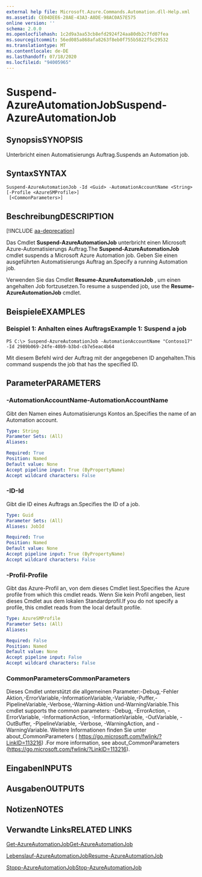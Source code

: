 ```yaml
---
external help file: Microsoft.Azure.Commands.Automation.dll-Help.xml
ms.assetid: CE04DEE6-28AE-43A3-A8DE-98AC0A57E575
online version: ''
schema: 2.0.0
ms.openlocfilehash: 1c2d9a3aa53cb8efd2924f24aa80db2c7fd07fea
ms.sourcegitcommit: 56ed085a868afa8263f8eb0f755b5822f5c29532
ms.translationtype: MT
ms.contentlocale: de-DE
ms.lasthandoff: 07/18/2020
ms.locfileid: "94005965"
---
```

# <span data-ttu-id="61772-101">Suspend-AzureAutomationJob</span><span class="sxs-lookup"><span data-stu-id="61772-101">Suspend-AzureAutomationJob</span></span>

## <span data-ttu-id="61772-102">Synopsis</span><span class="sxs-lookup"><span data-stu-id="61772-102">SYNOPSIS</span></span>

<span data-ttu-id="61772-103">Unterbricht einen Automatisierungs Auftrag.</span><span class="sxs-lookup"><span data-stu-id="61772-103">Suspends an Automation job.</span></span>

## <span data-ttu-id="61772-104">Syntax</span><span class="sxs-lookup"><span data-stu-id="61772-104">SYNTAX</span></span>

```
Suspend-AzureAutomationJob -Id <Guid> -AutomationAccountName <String> [-Profile <AzureSMProfile>]
 [<CommonParameters>]
```

## <span data-ttu-id="61772-105">Beschreibung</span><span class="sxs-lookup"><span data-stu-id="61772-105">DESCRIPTION</span></span>

[!INCLUDE [aa-deprecation](../include/aa-deprecation.md)]

<span data-ttu-id="61772-106">Das Cmdlet **Suspend-AzureAutomationJob** unterbricht einen Microsoft Azure-Automatisierungs Auftrag.</span><span class="sxs-lookup"><span data-stu-id="61772-106">The **Suspend-AzureAutomationJob** cmdlet suspends a Microsoft Azure Automation job.</span></span>
<span data-ttu-id="61772-107">Geben Sie einen ausgeführten Automatisierungs Auftrag an.</span><span class="sxs-lookup"><span data-stu-id="61772-107">Specify a running Automation job.</span></span>

<span data-ttu-id="61772-108">Verwenden Sie das Cmdlet **Resume-AzureAutomationJob** , um einen angehalten Job fortzusetzen.</span><span class="sxs-lookup"><span data-stu-id="61772-108">To resume a suspended job, use the **Resume-AzureAutomationJob** cmdlet.</span></span>

## <span data-ttu-id="61772-109">Beispiele</span><span class="sxs-lookup"><span data-stu-id="61772-109">EXAMPLES</span></span>

### <span data-ttu-id="61772-110">Beispiel 1: Anhalten eines Auftrags</span><span class="sxs-lookup"><span data-stu-id="61772-110">Example 1: Suspend a job</span></span>
```
PS C:\> Suspend-AzureAutomationJob -AutomationAccountName "Contoso17" -Id 2989b069-24fe-40b9-b3bd-cb7e5eac4b64
```

<span data-ttu-id="61772-111">Mit diesem Befehl wird der Auftrag mit der angegebenen ID angehalten.</span><span class="sxs-lookup"><span data-stu-id="61772-111">This command suspends the job that has the specified ID.</span></span>

## <span data-ttu-id="61772-112">Parameter</span><span class="sxs-lookup"><span data-stu-id="61772-112">PARAMETERS</span></span>

### <span data-ttu-id="61772-113">-AutomationAccountName</span><span class="sxs-lookup"><span data-stu-id="61772-113">-AutomationAccountName</span></span>
<span data-ttu-id="61772-114">Gibt den Namen eines Automatisierungs Kontos an.</span><span class="sxs-lookup"><span data-stu-id="61772-114">Specifies the name of an Automation account.</span></span>

```yaml
Type: String
Parameter Sets: (All)
Aliases: 

Required: True
Position: Named
Default value: None
Accept pipeline input: True (ByPropertyName)
Accept wildcard characters: False
```

### <span data-ttu-id="61772-115">-ID</span><span class="sxs-lookup"><span data-stu-id="61772-115">-Id</span></span>
<span data-ttu-id="61772-116">Gibt die ID eines Auftrags an.</span><span class="sxs-lookup"><span data-stu-id="61772-116">Specifies the ID of a job.</span></span>

```yaml
Type: Guid
Parameter Sets: (All)
Aliases: JobId

Required: True
Position: Named
Default value: None
Accept pipeline input: True (ByPropertyName)
Accept wildcard characters: False
```

### <span data-ttu-id="61772-117">-Profil</span><span class="sxs-lookup"><span data-stu-id="61772-117">-Profile</span></span>
<span data-ttu-id="61772-118">Gibt das Azure-Profil an, von dem dieses Cmdlet liest.</span><span class="sxs-lookup"><span data-stu-id="61772-118">Specifies the Azure profile from which this cmdlet reads.</span></span>
<span data-ttu-id="61772-119">Wenn Sie kein Profil angeben, liest dieses Cmdlet aus dem lokalen Standardprofil.</span><span class="sxs-lookup"><span data-stu-id="61772-119">If you do not specify a profile, this cmdlet reads from the local default profile.</span></span>

```yaml
Type: AzureSMProfile
Parameter Sets: (All)
Aliases: 

Required: False
Position: Named
Default value: None
Accept pipeline input: False
Accept wildcard characters: False
```

### <span data-ttu-id="61772-120">CommonParameters</span><span class="sxs-lookup"><span data-stu-id="61772-120">CommonParameters</span></span>
<span data-ttu-id="61772-121">Dieses Cmdlet unterstützt die allgemeinen Parameter:-Debug,-Fehler Aktion,-ErrorVariable,-InformationVariable,-Variable,-Puffer,-PipelineVariable,-Verbose,-Warning-Aktion und-WarningVariable.</span><span class="sxs-lookup"><span data-stu-id="61772-121">This cmdlet supports the common parameters: -Debug, -ErrorAction, -ErrorVariable, -InformationAction, -InformationVariable, -OutVariable, -OutBuffer, -PipelineVariable, -Verbose, -WarningAction, and -WarningVariable.</span></span> <span data-ttu-id="61772-122">Weitere Informationen finden Sie unter about_CommonParameters ( https://go.microsoft.com/fwlink/?LinkID=113216) .</span><span class="sxs-lookup"><span data-stu-id="61772-122">For more information, see about_CommonParameters (https://go.microsoft.com/fwlink/?LinkID=113216).</span></span>

## <span data-ttu-id="61772-123">Eingaben</span><span class="sxs-lookup"><span data-stu-id="61772-123">INPUTS</span></span>

## <span data-ttu-id="61772-124">Ausgaben</span><span class="sxs-lookup"><span data-stu-id="61772-124">OUTPUTS</span></span>

## <span data-ttu-id="61772-125">Notizen</span><span class="sxs-lookup"><span data-stu-id="61772-125">NOTES</span></span>

## <span data-ttu-id="61772-126">Verwandte Links</span><span class="sxs-lookup"><span data-stu-id="61772-126">RELATED LINKS</span></span>

[<span data-ttu-id="61772-127">Get-AzureAutomationJob</span><span class="sxs-lookup"><span data-stu-id="61772-127">Get-AzureAutomationJob</span></span>](./Get-AzureAutomationJob.md)

[<span data-ttu-id="61772-128">Lebenslauf-AzureAutomationJob</span><span class="sxs-lookup"><span data-stu-id="61772-128">Resume-AzureAutomationJob</span></span>](./Resume-AzureAutomationJob.md)

[<span data-ttu-id="61772-129">Stopp-AzureAutomationJob</span><span class="sxs-lookup"><span data-stu-id="61772-129">Stop-AzureAutomationJob</span></span>](./Stop-AzureAutomationJob.md)


